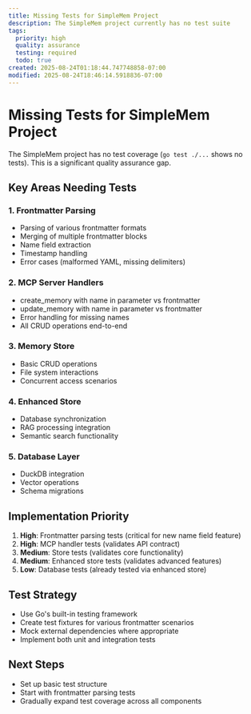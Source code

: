 ```yaml
---
title: Missing Tests for SimpleMem Project
description: The SimpleMem project currently has no test suite
tags:
  priority: high
  quality: assurance
  testing: required
  todo: true
created: 2025-08-24T01:18:44.747748858-07:00
modified: 2025-08-24T18:46:14.5918836-07:00
---
```


# Missing Tests for SimpleMem Project

The SimpleMem project has no test coverage (`go test ./...` shows no tests). This is a significant quality assurance gap.

## Key Areas Needing Tests

### 1. Frontmatter Parsing
- Parsing of various frontmatter formats
- Merging of multiple frontmatter blocks
- Name field extraction
- Timestamp handling
- Error cases (malformed YAML, missing delimiters)

### 2. MCP Server Handlers
- create_memory with name in parameter vs frontmatter
- update_memory with name in parameter vs frontmatter  
- Error handling for missing names
- All CRUD operations end-to-end

### 3. Memory Store
- Basic CRUD operations
- File system interactions
- Concurrent access scenarios

### 4. Enhanced Store
- Database synchronization
- RAG processing integration
- Semantic search functionality

### 5. Database Layer
- DuckDB integration
- Vector operations
- Schema migrations

## Implementation Priority
1. **High**: Frontmatter parsing tests (critical for new name field feature)
2. **High**: MCP handler tests (validates API contract)
3. **Medium**: Store tests (validates core functionality)
4. **Medium**: Enhanced store tests (validates advanced features)
5. **Low**: Database tests (already tested via enhanced store)

## Test Strategy
- Use Go's built-in testing framework
- Create test fixtures for various frontmatter scenarios
- Mock external dependencies where appropriate
- Implement both unit and integration tests

## Next Steps
- Set up basic test structure
- Start with frontmatter parsing tests
- Gradually expand test coverage across all components